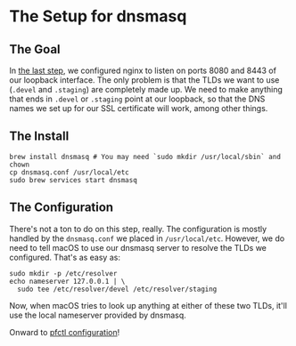 # The Setup for dnsmasq

## The Goal

In [the last step](../01_nginx/), we configured nginx to listen on ports 8080
and 8443 of our loopback interface. The only problem is that the TLDs we want
to use (`.devel` and `.staging`) are completely made up. We need to make
anything that ends in `.devel` or `.staging` point at our loopback, so that
the DNS names we set up for our SSL certificate will work, among other things.

## The Install

    brew install dnsmasq # You may need `sudo mkdir /usr/local/sbin` and chown
    cp dnsmasq.conf /usr/local/etc
    sudo brew services start dnsmasq

## The Configuration

There's not a ton to do on this step, really. The configuration is mostly
handled by the `dnsmasq.conf` we placed in `/usr/local/etc`. However, we do need
to tell macOS to use our dnsmasq server to resolve the TLDs we configured.
That's as easy as:

    sudo mkdir -p /etc/resolver
    echo nameserver 127.0.0.1 | \
      sudo tee /etc/resolver/devel /etc/resolver/staging

Now, when macOS tries to look up anything at either of these two TLDs, it'll use
the local nameserver provided by dnsmasq.

Onward to [pfctl configuration](../03_pfctl/)!
